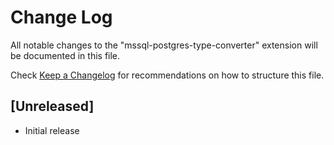 # Change Log
All notable changes to the "mssql-postgres-type-converter" extension will be documented in this file.

Check [Keep a Changelog](http://keepachangelog.com/) for recommendations on how to structure this file.

## [Unreleased]
- Initial release